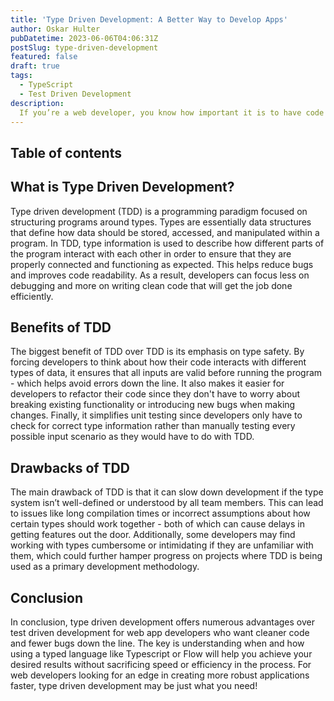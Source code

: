 ```yaml
---
title: 'Type Driven Development: A Better Way to Develop Apps'
author: Oskar Hulter
pubDatetime: 2023-06-06T04:06:31Z
postSlug: type-driven-development
featured: false
draft: true
tags:
  - TypeScript
  - Test Driven Development
description:
  If you’re a web developer, you know how important it is to have code that is well-structured and maintainable. It also needs to be efficient so that your products can quickly load and run correctly. That’s why type driven development has become increasingly popular as an alternative to test driven development (TDD). Let’s explore why this approach may be the better of the two for developing web apps.
---
```


## Table of contents

## What is Type Driven Development?

Type driven development (TDD) is a programming paradigm focused on structuring programs around types. Types are essentially data structures that define how data should be stored, accessed, and manipulated within a program. In TDD, type information is used to describe how different parts of the program interact with each other in order to ensure that they are properly connected and functioning as expected.  This helps reduce bugs and improves code readability. As a result, developers can focus less on debugging and more on writing clean code that will get the job done efficiently.

## Benefits of TDD

The biggest benefit of TDD over TDD is its emphasis on type safety. By forcing developers to think about how their code interacts with different types of data, it ensures that all inputs are valid before running the program - which helps avoid errors down the line. It also makes it easier for developers to refactor their code since they don't have to worry about breaking existing functionality or introducing new bugs when making changes. Finally, it simplifies unit testing since developers only have to check for correct type information rather than manually testing every possible input scenario as they would have to do with TDD.

## Drawbacks of TDD

The main drawback of TDD is that it can slow down development if the type system isn’t well-defined or understood by all team members. This can lead to issues like long compilation times or incorrect assumptions about how certain types should work together - both of which can cause delays in getting features out the door. Additionally, some developers may find working with types cumbersome or intimidating if they are unfamiliar with them, which could further hamper progress on projects where TDD is being used as a primary development methodology.

## Conclusion

In conclusion, type driven development offers numerous advantages over test
driven development for web app developers who want cleaner code and fewer bugs
down the line. The key is understanding when and how using a typed language like
Typescript or Flow will help you achieve your desired results without
sacrificing speed or efficiency in the process. For web developers looking for
an edge in creating more robust applications faster, type driven development may
be just what you need!
